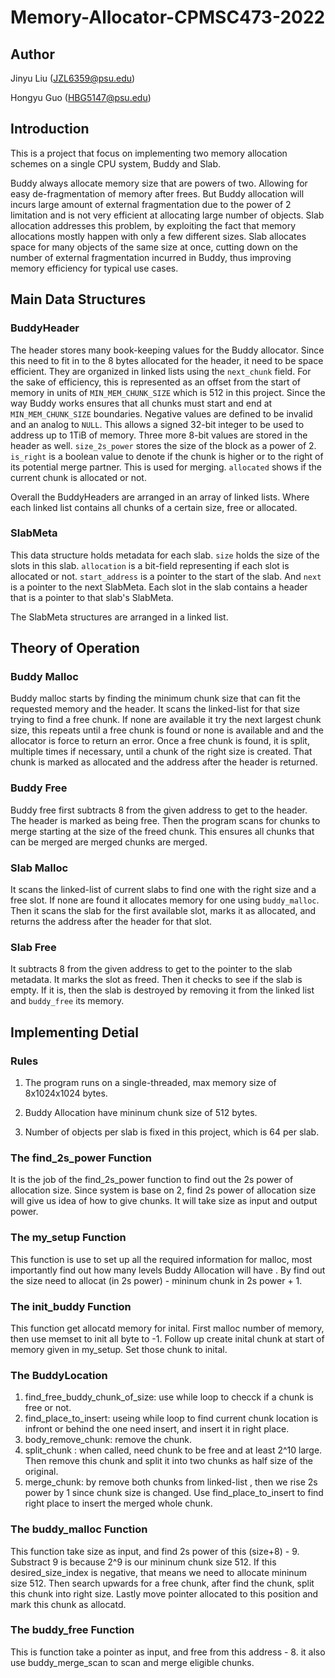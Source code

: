 # Memory-Allocator-CPMSC473-2022

## Author
Jinyu Liu (JZL6359@psu.edu)

Hongyu Guo (HBG5147@psu.edu)

## Introduction
This is a project that focus on implementing two memory allocation schemes on a single CPU system, Buddy and Slab.

Buddy always allocate memory size that are powers of two.
Allowing for easy de-fragmentation of memory after frees.
But Buddy allocation will incurs large amount of external 
fragmentation due to the power of 2 limitation and is not
very efficient at allocating large number of objects.
Slab allocation addresses this problem, by exploiting the fact
that memory allocations mostly happen with only a few different
sizes. Slab allocates space for many objects of the same size
at once, cutting down on the number of external fragmentation
incurred in Buddy, thus improving memory efficiency for typical
use cases.
 

## Main Data Structures

### BuddyHeader
The header stores many book-keeping values for the Buddy 
allocator. Since this need to fit in to the 8 bytes allocated
for the header, it need to be space efficient.
They are organized in linked lists using the
`next_chunk` field. For the sake of efficiency, this is
represented as an offset from the start of memory in units
of `MIN_MEM_CHUNK_SIZE` which is 512 in this project.
Since the way Buddy works ensures that all chunks must start
and end at `MIN_MEM_CHUNK_SIZE` boundaries.
Negative values are defined to be invalid and an analog to 
`NULL`. This allows a signed 32-bit integer to be used to 
address up to 1TiB of memory. Three more 8-bit values are
stored in the header as well. `size_2s_power` stores the size
of the block as a power of 2. `is_right` is a boolean value to
denote if the chunk is higher or to the right of its potential
merge partner. This is used for merging. `allocated` shows if
the current chunk is allocated or not.

Overall the BuddyHeaders are arranged in an array of 
linked lists. Where each linked list contains all chunks of a 
certain size, free or allocated.

### SlabMeta
This data structure holds metadata for each slab. `size` holds
the size of the slots in this slab. `allocation` is a bit-field
representing if each slot is allocated or not. `start_address`
is a pointer to the start of the slab. And `next` is a pointer
to the next SlabMeta. Each slot in the slab contains a header
that is a pointer to that slab's SlabMeta.

The SlabMeta structures are arranged in a linked list.

## Theory of Operation

### Buddy Malloc

Buddy malloc starts by finding the minimum chunk size that can
fit the requested memory and the header. It scans the 
linked-list for that size trying to find a free chunk.
If none are available it try the next largest chunk size, this
repeats until a free chunk is found or none is available and
and the allocator is force to return an error. Once a free
chunk is found, it is split, multiple times if necessary, 
until a chunk of the right size is created. That chunk is 
marked as allocated and the address after the header is 
returned.
 
### Buddy Free

Buddy free first subtracts 8 from the given address to get to
the header. The header is marked as being free. Then the 
program scans for chunks to merge starting at the size of the
freed chunk. This ensures all chunks that can be merged are 
merged chunks are merged.

### Slab Malloc

It scans the linked-list of current slabs to find one with the 
right size and a free slot. If none are found it allocates
memory for one using `buddy_malloc`. Then it scans the slab
for the first available slot, marks it as allocated, and 
returns the address after the header for that slot.

### Slab Free
It subtracts 8 from the given address to get to the pointer to
the slab metadata. It marks the slot as freed. Then it checks
to see if the slab is empty. If it is, then the slab is 
destroyed by removing it from the linked list and `buddy_free` its memory.
















## Implementing Detial

### Rules 
1. The program runs on a single-threaded, max memory size of 8x1024x1024 bytes.  

2.  Buddy Allocation have mininum chunk size of 512 bytes. 

3.  Number of objects per slab is fixed in this project, which is 64 per slab. 
   


### The find_2s_power Function

It is the job of the find_2s_power function to find out the 2s power
of allocation size. Since system is base on 2, find 2s power of allocation size will
give us idea of how to give chunks. It will take size as input and
output power.

### The my_setup Function 
This function is use to set up all the required information for malloc, most importantly
find out how many levels Buddy Allocation will have . By find out
the size need to allocat (in 2s power) -  mininum chunk in 2s power + 1.  

### The init_buddy Function
This function get allocatd memory for inital. First malloc number of memory, then use 
memset to init all byte to -1. Follow up create inital chunk at start of memory given
in my_setup. Set those chunk to inital.

### The BuddyLocation
1.  find_free_buddy_chunk_of_size: use while loop to checck if a chunk is free or not. 
2.  find_place_to_insert:  useing while loop to find current chunk location is 
        infront or behind the one need insert, and insert it in right place. 
3.  body_remove_chunk: remove the chunk.
4.  split_chunk : when called, need chunk to be free and at least 2^10 large. Then 
        remove this chunk and split it into two chunks as half size of the original.
5.  merge_chunk: by remove both chunks from linked-list , then we rise 2s power by 1
        since chunk size is changed. Use find_place_to_insert to find right place to 
        insert the merged whole chunk.



### The buddy_malloc Function
 This function take size as input, and find 2s power of this (size+8) - 9. Substract 9 
 is because 2^9 is our mininum chunk size 512. If this desired_size_index is negative, that means 
 we need to allocate mininum size 512. Then search upwards for a free chunk, after find the
 chunk, split this chunk into right size. Lastly move pointer allocated to this position 
 and mark this chunk as allocatd. 




### The buddy_free Function
This is function take a pointer as input, and free from this address - 8.
it also use buddy_merge_scan to scan and merge eligible chunks.




 











